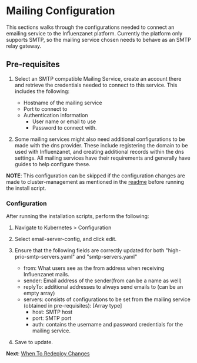 # Mailing Configuration

This sections walks through the configurations needed to connect an emailing service to the Influenzanet platform. Currently the platform only supports SMTP, so the mailing service chosen needs to behave as an SMTP relay gateway.

## Pre-requisites

1. Select an SMTP compatible Mailing Service, create an account there and retrieve the credentials needed to connect to this service. This includes the following:
    - Hostname of the mailing service
    - Port to connect to
    - Authentication information
        - User name or email to use
        - Password to connect with.
        
2. Some mailing services might also need additional configurations to be made with the dns provider. These include registering the domain to be used with Influenzanet, and creating additional records within the dns settings. All mailing services have their requirements and generally have guides to help configure these.

**NOTE**: This configuration can be skipped if the configuration changes are made to cluster-management as mentioned in the [readme](https://github.com/influenzanet/cluster-management/blob/master/README.md) before running the install script.

### Configuration

After running the installation scripts, perform the following: 
1. Navigate to Kubernetes > Configuration

2. Select email-server-config, and click edit.

3. Ensure that the following fields are correctly updated for both "high-prio-smtp-servers.yaml" and "smtp-servers.yaml"
    - from: What users see as the from address when receiving Influenzanet mails.
    - sender: Email address of the sender(from can be a name as well)
    - replyTo: additional addresses to always send emails to (can be an empty array)
    - servers: consists of configurations to be set from the mailing service (obtained in pre-requisites): [Array type]
        - host: SMTP host
        - port: SMTP port
        - auth: contains the username and password credentials for the mailing service.

4. Save to update.

**Next**: [When To Redeploy Changes](../redeploying-changes/1-change-types.md)
